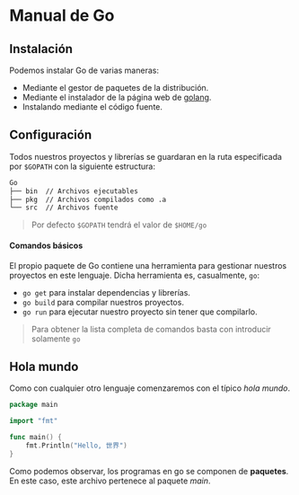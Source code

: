 # Manual de Go

## Instalación

Podemos instalar Go de varias maneras:

- Mediante el gestor de paquetes de la distribución.
- Mediante el instalador de la página web de [golang](https://golang.org/dl/).
- Instalando mediante el código fuente.

## Configuración

Todos nuestros proyectos y librerías se guardaran en la ruta especificada por `$GOPATH` con la siguiente estructura:

```bash
Go
├── bin  // Archivos ejecutables
├── pkg  // Archivos compilados como .a
└── src  // Archivos fuente
```

> Por defecto `$GOPATH` tendrá el valor de `$HOME/go`

#### Comandos básicos

El propio paquete de Go contiene una herramienta para gestionar nuestros proyectos en este lenguaje. Dicha herramienta es, casualmente, `go`:

- `go get` para instalar dependencias y librerías.
- `go build` para compilar nuestros proyectos.
- `go run` para ejecutar nuestro proyecto sin tener que compilarlo.

> Para obtener la lista completa de comandos basta con introducir solamente `go`

## Hola mundo

Como con cualquier otro lenguaje comenzaremos con el típico *hola mundo*.

```go
package main

import "fmt"

func main() {
	fmt.Println("Hello, 世界")
}
```

Como podemos observar, los programas en go se componen de **paquetes**. En este caso, este archivo pertenece al paquete *main*.